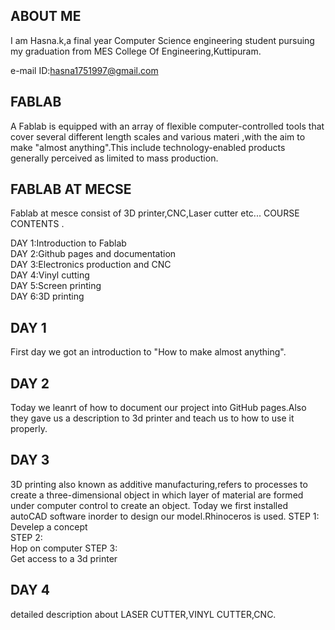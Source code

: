 ## ABOUT ME

 I am Hasna.k,a final year Computer Science engineering student pursuing my graduation from MES College Of Engineering,Kuttipuram.

e-mail ID:hasna1751997@gmail.com
## FABLAB
A Fablab is equipped with an array of flexible computer-controlled tools that cover several different length scales and various materi ,with the aim to make "almost anything".This include technology-enabled products generally perceived as limited to mass production.
## FABLAB AT MECSE

Fablab at mesce consist of 3D printer,CNC,Laser cutter etc...
COURSE CONTENTS  .    


DAY 1:Introduction to Fablab<br/>
DAY 2:Github pages and documentation<br/>
DAY 3:Electronics production and CNC<br/>
DAY 4:Vinyl cutting<br/>
DAY 5:Screen printing<br/>
DAY 6:3D printing<br/>


## DAY 1
First day we got an introduction to "How to make almost anything".<br/>
## DAY 2
Today we leanrt of how to document our project into GitHub pages.Also they gave us a description to 3d printer and teach us to how to use it properly.
## DAY 3
3D printing also known as additive manufacturing,refers to processes to create a three-dimensional object in which layer of material are formed under computer control to create an object.
Today we first installed autoCAD software inorder to design our model.Rhinoceros is used.
STEP 1:<br/>
Develep a concept<br/>
STEP 2:<br/>
Hop on computer
STEP 3:<br/>
Get access to a 3d printer<br/>
## DAY 4
detailed description about LASER CUTTER,VINYL CUTTER,CNC.
